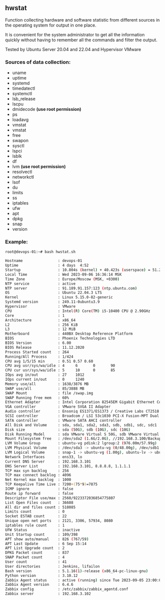 ## hwstat

Function collecting hardware and software statistic from different sources in the operating system for output in one place.

It is convenient for the system administrator to get all the information quickly without having to remember all the commands and filter the output.

Tested by Ubuntu Server 20.04 and 22.04 and Hypervisor VMware

### Sources of data collection:

- uname
- uptime
- systemd
- timedatectl
- systemctl
- lsb_release
- lscpu
- dmidecode **(use root permission)**
- ps
- loadavg
- vmstat
- vmstat
- free
- swapon
- sysctl
- lspci
- lsblk
- df
- lvm **(use root permission)**
- resolvectl
- networkctl
- lsof
- du
- limits
- ss
- iptables
- ufw
- apt
- dpkg
- snap
- version

### Example:

```bash
root@devops-01:~# bash hwstat.sh

Hostname                : devops-01
Uptime                  : 4 days  4:52
Startup                 : 10.804s (kernel) + 40.423s (userspace) = 51.228s
Local Time              : Wed 2023-09-06 16:36:14 MSK
Time Zone               : Europe/Moscow (MSK, +0300)
NTP service             : active
NTP server              : 91.189.91.157:123 (ntp.ubuntu.com)
OS                      : Ubuntu 22.04.3 LTS
Kernel                  : Linux 5.15.0-82-generic
Systemd version         : 249.11-0ubuntu3.9
Hypervisor              : VMware
CPU                     : Intel(R) Core(TM) i5-10400 CPU @ 2.90GHz
Core                    : 1
Architecture            : x86_64
L2                      : 256 KiB
L3                      : 12 MiB
Motherboard             : 440BX Desktop Reference Platform
BIOS                    : Phoenix Technologies LTD
BIOS Version            : 6.00
BIOS Release            : 11.12.2020
Process Started count   : 264
Running/All Process     : 1/424
CPU avg 1/5/15 min      : 0.51 0.57 0.60
CPU avg usr/sys/wa/idle : 4     6       0       90
CPU cur usr/sys/wa/idle : 5     10      0       85
IOps avg in/out         : 27    1012
IOps current in/out     : 0     1240
Memory use/all          : 1638/3876 MB
SWAP use/all            : 85/3888 MB
SWAP Mount              : file /swap.img
SWAP Running free mem   : 60%
Ethernet Adapter        : Intel Corporation 82545EM Gigabit Ethernet Controller (Copper) (rev 01)
VGA controller          : VMware SVGA II Adapter
Audio controller        : Ensoniq ES1371/ES1373 / Creative Labs CT2518 (rev 02)
SCSI controller         : Broadcom / LSI 53c1030 PCI-X Fusion-MPT Dual Ultra320 SCSI (rev 01)
SATA controller         : VMware SATA AHCI controller
All Disk and Volume     : sda, sda1, sda2, sda3, sdb, sdb1, sdc, sdc1
Disk size               : sda (50G), sdb (10G), sdc (10G)
Disk Running Model      : sda VMware Virtual S 50G, sdb VMware Virtual S 10G, sdc VMware Virtual S 10G
Mount Filesystem free   : /dev/sda2 (1.6G/2.0G), //192.168.3.100/Backup (497G/1.9T), /dev/sdc1 (4.8G/5.0G)
LVM Volume Group        : ubuntu-vg pdisk:2 lgroup:2 (976.00m/57.99g)
LVM Physical Volume     : /dev/sda3 -> ubuntu-vg (0/48.00g), /dev/sdb1 -> ubuntu-vg (976.00m/10.00g)
LVM Logical Volume      : snap-1 -> ubuntu-vg (1.00g), ubuntu-lv -> ubuntu-vg (56.04g)
Network Interfaces      : ens33, lo
Current DNS Server      : 192.168.3.101
DNS Server List         : 192.168.3.101, 8.8.8.8, 1.1.1.1
TCP max syn backlog     : 256
TCP max connect backlog : 4096
Net Kernel max backlog  : 1000
TCP Keepalive Time Live : 7200+(75*9)=7875
ICMP ignore             : false
Route ip forward        : false
Descriptor File use/max : 2560/9223372036854775807
List Open Files count   : 36608
All dir and files count : 518085
Limits count            : 0
Socket ESTAB count      : 22
Unique open net ports   : 2121, 3306, 57934, 8080
iptables rule count     : 1
UFW Status              : inactive
Unit Startup count      : 109/398
APT show auto/manual    : 826 (767/59)
APT Last Update         : 6 Sep 15:14
APT List Upgrade count  : 2
DPKG Packet count       : 837
SNAP Packet count       : 4
User count              : 41
User directories        : Jenkins, lifailon
Bash version            : 5.1.16(1)-release (x86_64-pc-linux-gnu)
Python version          : 3.10.12
Zabbix Agent status     : active (running) since Tue 2023-09-05 23:00:01 MSK; 17h ago
Zabbix Agent version    : 6.4.6
Zabbix config           : /etc/zabbix/zabbix_agentd.conf
Zabbix server           : 192.168.3.102
```
